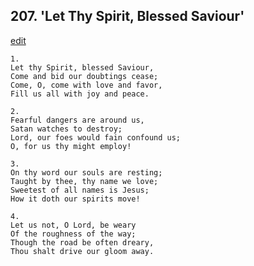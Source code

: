 
## 207.  'Let Thy Spirit, Blessed Saviour'
[edit](https://docs.google.com/document/d/1uT-PJjmvlO5Bo_DgVGEl3WoFxD8RXnYR/edit?mode=html)




    1.
    Let thy Spirit, blessed Saviour, 
    Come and bid our doubtings cease; 
    Come, O, come with love and favor, 
    Fill us all with joy and peace. 

    2.
    Fearful dangers are around us, 
    Satan watches to destroy; 
    Lord, our foes would fain confound us; 
    O, for us thy might employ! 

    3.
    On thy word our souls are resting; 
    Taught by thee, thy name we love; 
    Sweetest of all names is Jesus; 
    How it doth our spirits move! 

    4.
    Let us not, O Lord, be weary 
    Of the roughness of the way; 
    Though the road be often dreary, 
    Thou shalt drive our gloom away.
